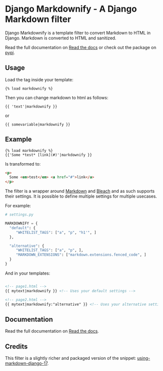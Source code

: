 # Django Markdownify - A Django Markdown filter

Django Markdownify is a template filter to convert Markdown to HTML in Django. Markdown is converted to HTML and sanitized.

Read the full documentation on [Read the docs](http://django-markdownify.readthedocs.io/en/latest/) or check out the package on [pypi](https://pypi.python.org/pypi/django-markdownify).

## Usage

Load the tag inside your template:

```
{% load markdownify %}
```

Then you can change markdown to html as follows:

```
{{ 'text'|markdownify }}
```

or

```
{{ somevariable|markdownify }}
```

## Example

```
{% load markdownify %}
{{'Some *test* [link](#)'|markdownify }}
```

Is transformed to:

```html
<p>
  Some <em>test</em> <a href="#">link</a>
</p>
```

The filter is a wrapper around [Markdown](https://pypi.python.org/pypi/Markdown) and
[Bleach](http://pythonhosted.org/bleach/index.html) and as such supports their settings. 
It is possible to define multiple settings for multiple usecases.

For example:

```python
# settings.py

MARKDOWNIFY = {
  "default": {
     "WHITELIST_TAGS": ["a", "p", "h1'", ]
  },

  "alternative": {
     "WHITELIST_TAGS": ["a", "p", ],
     "MARKDOWN_EXTENSIONS": ["markdown.extensions.fenced_code", ]
  }
}
```

And in your templates:

```html

<!-- page1.html -->
{{ mytext|markdownify }} <!-- Uses your default settings -->

<!-- page2.html -->
{{ mytext|markdownify:"alternative" }} <!-- Uses your alternative settings -->
```

## Documentation
Read the full documentation on [Read the docs](https://django-markdownify.readthedocs.io/en/latest/).

## Credits
This filter is a slightly richer and packaged version of the snippet: [using-markdown-django-17](http://www.jw.pe/blog/post/using-markdown-django-17/).
